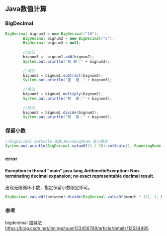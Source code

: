 ## Java数值计算

### BigDecimal

```java
BigDecimal bignum1 = new BigDecimal("10");
		BigDecimal bignum2 = new BigDecimal("5");
		BigDecimal bignum3 = null;
		
		//加法
		bignum3 =  bignum1.add(bignum2); 	 
		System.out.println("和 是：" + bignum3);
		
		//减法
		bignum3 = bignum1.subtract(bignum2);
		System.out.println("差  是：" + bignum3);
		
		//乘法
		bignum3 = bignum1.multiply(bignum2);
		System.out.println("积  是：" + bignum3);
		
		//除法
		bignum3 = bignum1.divide(bignum2);
		System.out.println("商  是：" + bignum3);
```

### 保留小数

```java
//BigDecimal setScale 函数,RoundingMode 舍入模式
System.out.println(BigDecimal.valueOf(1 / 3D).setScale(1, RoundingMode.HALF_UP));
```

### error

####  Exception in thread "main" java.lang.ArithmeticException: Non-terminating decimal expansion; no exact representable decimal result.

出现无限循环小数，指定保留小数限定即可。

```java
BigDecimal.valueOf(between).divide(BigDecimal.valueOf(month * 12), 1, RoundingMode.HALF_UP).toString()
```



### 参考

bigdecimal 加减法：https://blog.csdn.net/limingchuan123456789/article/details/12524495